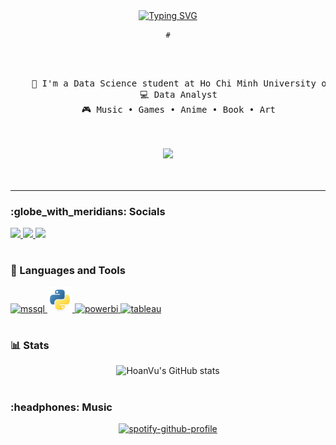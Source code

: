 <div align="center"> 
<a href="https://git.io/typing-svg"><img src="https://readme-typing-svg.demolab.com?font=Fira+Code&pause=1000&color=1BF7CA&center=true&vCenter=true&width=700&lines=Hi%2C+I'm+Hoan+Vu" alt="Typing SVG" /></a>

    #

<br><br>
<pre>
    💼 I'm a Data Science student at Ho Chi Minh University of Banking
    💻 Data Analyst
    🎮 Music • Games • Anime • Book • Art
</pre>
<br><br>
<img src="https://raw.githubusercontent.com/innng/innng/master/assets/kyubey.gif" height="40" />
<br><br><br>
  
---
<h3 align="left">:globe_with_meridians: Socials</h3>
<div align="left"> 
  <a href="mailto:lenhathoanvu@gmail.com" target="_blank">
    <img src="https://img.shields.io/badge/Gmail-333333?style=for-the-badge&logo=gmail&logoColor=red" />
  </a>
  <a href="https://www.linkedin.com/in/lenhathoanvu/" target="_blank">
    <img src="https://img.shields.io/badge/LinkedIn-0077B5?style=for-the-badge&logo=linkedin&logoColor=white" target="_blank" />
  </a>
  <a href= "https://lenhathoanvu.github.io/" target="_blank">
     <img src="https://img.shields.io/badge/Portfolio-FF5722?style=for-the-badge&logo=todoist&logoColor=white" target="_blank" /> 
  </a>
</div>

#

<h3 align="left">🧰 Languages and Tools</h3>
<p align="left">
  <a href="https://www.microsoft.com/en-us/sql-server" target="_blank" rel="noreferrer">
    <img src="https://www.svgrepo.com/show/331760/sql-database-generic.svg" alt="mssql" width="40" height="40"/>
  </a>
  <a href="https://www.python.org" target="_blank" rel="noreferrer">
    <img src="https://raw.githubusercontent.com/devicons/devicon/master/icons/python/python-original.svg" alt="python" width="40" height="40"/>
  </a>
  <a href="https://powerbi.microsoft.com/" target="_blank" rel="noreferrer">
    <img src="https://upload.wikimedia.org/wikipedia/commons/c/cf/New_Power_BI_Logo.svg" alt="powerbi" width="40" height="40"/>
  </a>
  <a href="https://www.tableau.com/" target="_blank" rel="noreferrer">
    <img src="https://cdn.worldvectorlogo.com/logos/tableau-software.svg" alt="tableau" width="40" height="40"/>
  </a>
</p>

#

<h3 align="left">📊 Stats</h3>

![HoanVu's GitHub stats](https://github-readme-stats.vercel.app/api?username=lenhathoanvu&show_icons=true&theme=tokyonight)

# 

<h3 align="left">:headphones: Music</h3>

[![spotify-github-profile](https://spotify-github-profile.kittinanx.com/api/view?uid=31eqsnpucdy7xksqkj6cfvbgiz4e&cover_image=true&theme=novatorem&show_offline=false&background_color=000000&interchange=false&bar_color=53b14f&bar_color_cover=true)](https://github.com/kittinan/spotify-github-profile)
